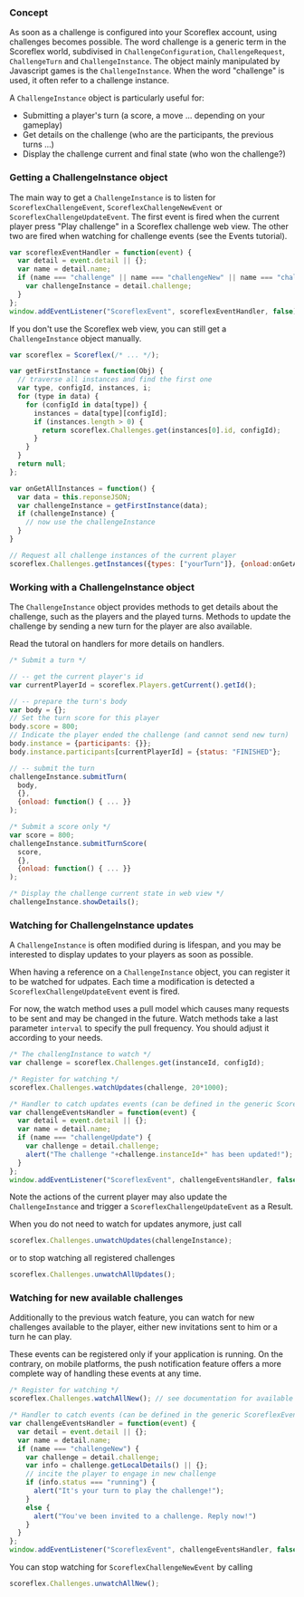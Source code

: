 ### Concept ###

As soon as a challenge is configured into your Scoreflex account, using
challenges becomes possible. The word challenge is a generic term in the
Scoreflex world, subdivised in `ChallengeConfiguration`, `ChallengeRequest`,
`ChallengeTurn` and `ChallengeInstance`.
The object mainly manipulated by Javascript games is the `ChallengeInstance`.
When the word "challenge" is used, it often refer to a challenge instance.

A `ChallengeInstance` object is particularly useful for:
- Submitting a player's turn (a score, a move ... depending on your gameplay)
- Get details on the challenge (who are the participants, the previous turns ...)
- Display the challenge current and final state (who won the challenge?)

### Getting a ChallengeInstance object ###

The main way to get a `ChallengeInstance` is to listen for
`ScoreflexChallengeEvent`, `ScoreflexChallengeNewEvent` or
`ScoreflexChallengeUpdateEvent`. The first event is fired when the current player
press "Play challenge" in a Scoreflex challenge web view. The other two are
fired when watching for challenge events (see the Events tutorial).

````javascript
var scoreflexEventHandler = function(event) {
  var detail = event.detail || {};
  var name = detail.name;
  if (name === "challenge" || name === "challengeNew" || name === "challengeUpdate") {
    var challengeInstance = detail.challenge;
  }
};
window.addEventListener("ScoreflexEvent", scoreflexEventHandler, false);
````

If you don't use the Scoreflex web view, you can still get a `ChallengeInstance`
object manually.

````javascript
var scoreflex = Scoreflex(/* ... */);

var getFirstInstance = function(Obj) {
  // traverse all instances and find the first one
  var type, configId, instances, i;
  for (type in data) {
    for (configId in data[type]) {
      instances = data[type][configId];
      if (instances.length > 0) {
        return scoreflex.Challenges.get(instances[0].id, configId);
      }
    }
  }
  return null;
};

var onGetAllInstances = function() {
  var data = this.reponseJSON;
  var challengeInstance = getFirstInstance(data);
  if (challengeInstance) {
    // now use the challengeInstance
  }
}

// Request all challenge instances of the current player
scoreflex.Challenges.getInstances({types: ["yourTurn"]}, {onload:onGetAllInstances});
````

### Working with a ChallengeInstance object ###

The `ChallengeInstance` object provides methods to get details about the challenge,
such as the players and the played turns. Methods to update the challenge by
sending a new turn for the player are also available.

Read the tutoral on handlers for more details on handlers.

````javascript
/* Submit a turn */

// -- get the current player's id
var currentPlayerId = scoreflex.Players.getCurrent().getId();

// -- prepare the turn's body
var body = {};
// Set the turn score for this player
body.score = 800;
// Indicate the player ended the challenge (and cannot send new turn)
body.instance = {participants: {}};
body.instance.participants[currentPlayerId] = {status: "FINISHED"};

// -- submit the turn
challengeInstance.submitTurn(
  body,
  {},
  {onload: function() { ... }}
);
````

````javascript
/* Submit a score only */
var score = 800;
challengeInstance.submitTurnScore(
  score,
  {},
  {onload: function() { ... }}
);
````

````javascript
/* Display the challenge current state in web view */
challengeInstance.showDetails();
````

### Watching for ChallengeInstance updates ###

A `ChallengeInstance` is often modified during is lifespan, and
you may be interested to display updates to your players as soon as possible.

When having a reference on a `ChallengeInstance` object, you can register it
to be watched for udpates. Each time a modification is detected a
`ScoreflexChallengeUpdateEvent` event is fired.

For now, the watch method uses a pull model which causes many requests to be
sent and may be changed in the future. Watch methods take a last parameter
`interval` to specify the pull frequency. You should adjust it according to
your needs.

````javascript
/* The challengInstance to watch */
var challenge = scoreflex.Challenges.get(instanceId, configId);

/* Register for watching */
scoreflex.Challenges.watchUpdates(challenge, 20*1000);

/* Handler to catch updates events (can be defined in the generic ScoreflexEvent handler) */
var challengeEventsHandler = function(event) {
  var detail = event.detail || {};
  var name = detail.name;
  if (name === "challengeUpdate") {
    var challenge = detail.challenge;
    alert("The challenge "+challenge.instanceId+" has been updated!");
  }
};
window.addEventListener("ScoreflexEvent", challengeEventsHandler, false);
````

Note the actions of the current player may also update the `ChallengeInstance`
and trigger a `ScoreflexChallengeUpdateEvent` as a Result.

When you do not need to watch for updates anymore, just call
````javascript
scoreflex.Challenges.unwatchUpdates(challengeInstance);
````
or to stop watching all registered challenges
````javascript
scoreflex.Challenges.unwatchAllUpdates();
````

### Watching for new available challenges ###

Additionally to the previous watch feature, you can watch for new challenges
available to the player, either new invitations sent to him or a turn he can play.

These events can be registered only if your application is running.
On the contrary, on mobile platforms, the push notification feature offers
a more complete way of handling these events at any time.

````javascript
/* Register for watching */
scoreflex.Challenges.watchAllNew(); // see documentation for available parameters

/* Handler to catch events (can be defined in the generic ScoreflexEvent handler) */
var challengeEventsHandler = function(event) {
  var detail = event.detail || {};
  var name = detail.name;
  if (name === "challengeNew") {
    var challenge = detail.challenge;
    var info = challenge.getLocalDetails() || {};
    // incite the player to engage in new challenge
    if (info.status === "running") {
      alert("It's your turn to play the challenge!");
    }
    else {
      alert("You've been invited to a challenge. Reply now!")
    }
  }
};
window.addEventListener("ScoreflexEvent", challengeEventsHandler, false);
````

You can stop watching for `ScoreflexChallengeNewEvent` by calling
````javascript
scoreflex.Challenges.unwatchAllNew();
````